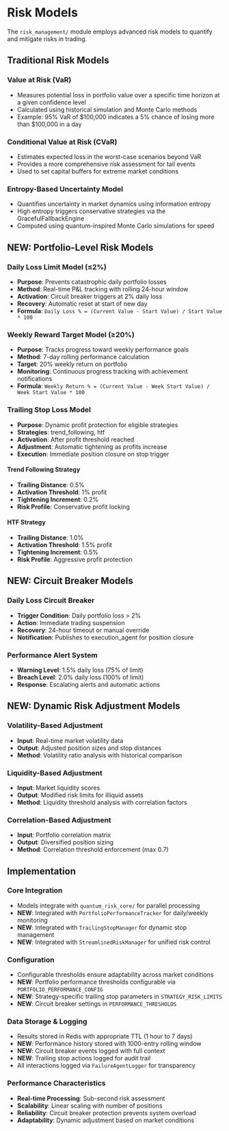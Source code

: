 # Risk Models

The `risk_management/` module employs advanced risk models to quantify and mitigate risks in trading.

## Traditional Risk Models

### Value at Risk (VaR)
- Measures potential loss in portfolio value over a specific time horizon at a given confidence level
- Calculated using historical simulation and Monte Carlo methods
- Example: 95% VaR of $100,000 indicates a 5% chance of losing more than $100,000 in a day

### Conditional Value at Risk (CVaR)
- Estimates expected loss in the worst-case scenarios beyond VaR
- Provides a more comprehensive risk assessment for tail events
- Used to set capital buffers for extreme market conditions

### Entropy-Based Uncertainty Model
- Quantifies uncertainty in market dynamics using information entropy
- High entropy triggers conservative strategies via the GracefulFallbackEngine
- Computed using quantum-inspired Monte Carlo simulations for speed

## NEW: Portfolio-Level Risk Models

### Daily Loss Limit Model (≤2%)
- **Purpose**: Prevents catastrophic daily portfolio losses
- **Method**: Real-time P&L tracking with rolling 24-hour window
- **Activation**: Circuit breaker triggers at 2% daily loss
- **Recovery**: Automatic reset at start of new day
- **Formula**: `Daily Loss % = (Current Value - Start Value) / Start Value * 100`

### Weekly Reward Target Model (≥20%)
- **Purpose**: Tracks progress toward weekly performance goals
- **Method**: 7-day rolling performance calculation
- **Target**: 20% weekly return on portfolio
- **Monitoring**: Continuous progress tracking with achievement notifications
- **Formula**: `Weekly Return % = (Current Value - Week Start Value) / Week Start Value * 100`

### Trailing Stop Loss Model
- **Purpose**: Dynamic profit protection for eligible strategies
- **Strategies**: trend_following, htf
- **Activation**: After profit threshold reached
- **Adjustment**: Automatic tightening as profits increase
- **Execution**: Immediate position closure on stop trigger

#### Trend Following Strategy
- **Trailing Distance**: 0.5%
- **Activation Threshold**: 1% profit
- **Tightening Increment**: 0.2%
- **Risk Profile**: Conservative profit locking

#### HTF Strategy
- **Trailing Distance**: 1.0%
- **Activation Threshold**: 1.5% profit
- **Tightening Increment**: 0.5%
- **Risk Profile**: Aggressive profit protection

## NEW: Circuit Breaker Models

### Daily Loss Circuit Breaker
- **Trigger Condition**: Daily portfolio loss > 2%
- **Action**: Immediate trading suspension
- **Recovery**: 24-hour timeout or manual override
- **Notification**: Publishes to execution_agent for position closure

### Performance Alert System
- **Warning Level**: 1.5% daily loss (75% of limit)
- **Breach Level**: 2.0% daily loss (100% of limit)
- **Response**: Escalating alerts and automatic actions

## NEW: Dynamic Risk Adjustment Models

### Volatility-Based Adjustment
- **Input**: Real-time market volatility data
- **Output**: Adjusted position sizes and stop distances
- **Method**: Volatility ratio analysis with historical comparison

### Liquidity-Based Adjustment
- **Input**: Market liquidity scores
- **Output**: Modified risk limits for illiquid assets
- **Method**: Liquidity threshold analysis with correlation factors

### Correlation-Based Adjustment
- **Input**: Portfolio correlation matrix
- **Output**: Diversified position sizing
- **Method**: Correlation threshold enforcement (max 0.7)

## Implementation

### Core Integration
- Models integrate with `quantum_risk_core/` for parallel processing
- **NEW**: Integrated with `PortfolioPerformanceTracker` for daily/weekly monitoring
- **NEW**: Integrated with `TrailingStopManager` for dynamic stop management
- **NEW**: Integrated with `StreamlinedRiskManager` for unified risk control

### Configuration
- Configurable thresholds ensure adaptability across market conditions
- **NEW**: Portfolio performance thresholds configurable via `PORTFOLIO_PERFORMANCE_CONFIG`
- **NEW**: Strategy-specific trailing stop parameters in `STRATEGY_RISK_LIMITS`
- **NEW**: Circuit breaker settings in `PERFORMANCE_THRESHOLDS`

### Data Storage & Logging
- Results stored in Redis with appropriate TTL (1 hour to 7 days)
- **NEW**: Performance history stored with 1000-entry rolling window
- **NEW**: Circuit breaker events logged with full context
- **NEW**: Trailing stop actions logged for audit trail
- All interactions logged via `FailureAgentLogger` for transparency

### Performance Characteristics
- **Real-time Processing**: Sub-second risk assessment
- **Scalability**: Linear scaling with number of positions
- **Reliability**: Circuit breaker protection prevents system overload
- **Adaptability**: Dynamic adjustment based on market conditions
